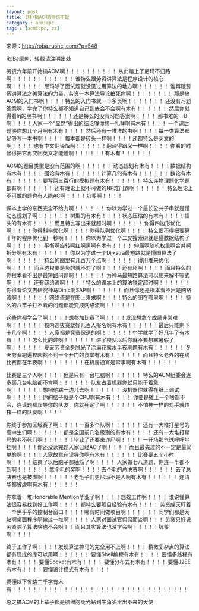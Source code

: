 ```yaml
---
layout: post
title: (转)搞ACM的你伤不起
category : acmicpc
tags : [acmicpc, zz]
---
```


来源：<a href="http://roba.rushcj.com/?p=548">http://roba.rushcj.com/?p=548</a>

RoBa原创，转载请注明出处

劳资六年前开始搞ACM啊！！！！！！！！！！
从此踏上了尼玛不归路啊！！！！！！！！！！！！
谁特么跟劳资讲算法是程序设计的核心啊！！！！！！
尼玛除了面试题就没见过用算法的地方啊！！！！！！
谁再跟劳资讲算法之美算法的力量，劳资一本算法导论拍死你啊！！！！！！！！
那是搞ACM的入门书啊！！！！特么的入门书就一千多页啊！！！！！！！
还没有习题答案啊，学完了你特么都不知道自己到底会不会啊有木有！！！！！！
然后你就得看lrj的黑书啊！！！！！！还是特么的没有习题答案啊！！！！
那书难的一B啊！！！！人家一个“显然”得出的结论够你想一礼拜啊有木有！！！！
一个课后题够你想几个月啊有木有！！！！
然后还有一堆堆的书啊！！！！每一类算法都足够写一本书啊！！！！
每本都是砖头一样啊！！！！还都特么是英文的啊！！！！
也有中文翻译版啊！！！！！！翻译得跟屎一样啊！！！！
你看的时候得把它再变回英文才能懂啊！！！！！！有木有！！！！！！
<!--more-->
ACM的题目类型是没有范围的啊！！！！！！
动态规划有木有！！！！数据结构有木有！！！！
图论有木有！！！！！！计算几何有木有！！！！！！
数论有木有！！！！！！要写两三百行的模拟题有木有！！！！！！
特么连物理题化学题都有啊！！！！！！
还有理论上就不可做的NP难问题啊！！！！！！
特么理论上不可做的题也有人能AC啊！！！！坑爹啊！！！！

课本上学的东西完全不给力啊！！！！！！
你以为学过一个最长公共子串就是懂动态规划了啊！！！！！！
树型的有木有！！！！状态压缩的有木有！！！！插头的有木有！！！！
而且特么写出来就超时啊！！！！！！
你得四边形优化啊！！！！你得斜率优化啊！！！！你得队列优化啊！！！！
特么恨不得把要算十年的程序优化到一秒啊！！！！
你以为学过一个二叉搜索树就是懂数据结构了啊！！！！！！
平衡啊旋转啊红啊黑啊有木有！！！！
伸展啊随机权重啊合并啊拆分啊有木有！！！！！！
你以为学过一个Dijkstra最短路就是懂图算法了啊！！！！！！
特么的图里有几百万个点啊！！！！！！得用堆来优化啊！！！！
而且边权要是负的就不对了啊！！！！还有环啊！！！！
而且特么的你根本看不出是最短路问题啊！！！！！！
为神马最短路算法可以用来解不等式啊！！！！
还有网络流啊！！！！特么的课本上的算法铁定超时啊！！！！！！
你得看论文去研究神马Dinic啊SAP啊！！！！！！
而且你还是根本看不出是网络流啊！！！！！！
网络流是在图上来求啊！！！！特么的图在哪里啊！！！！
特么的八竿子打不着的问题都能变成网络流啊！！！！！！

这些你都学会了啊！！！！想参加比赛了啊！！！！发现想拿个成绩非常难啊！！！！！！
校内选拔赛就好几百人报名啊有木有！！！！！！最后只能剩下十几个啊！！！！
人家都是竞赛保送的啊！！！！！！中学就学了好几年了有木有！！！！怎么比的过啊！！！！！！
进了校队以后你就不要想寒暑假了啊！！！！！！
夏天劳资全身脱光了涂满花露水半夜刷题有木有！！！！！！
冬天劳资跑遍校园找不到一个开门的食堂有木有！！！！！！
而且特么老外的在线比赛都在半夜啊！！！！！！！！在机房通宵是常事啊有木有！！！！！！

比赛是三个人啊！！！！但是只有一台电脑啊！！！！！！
特么的ACM组委会连多买几台电脑都不肯啊！！！！！！
队友占着机器你就只能干着急啊！！！！！！想把他踹一边儿去啊！！！！！！
没机器你就得在纸上调试啊！！！！！！你的脑子就是个CPU啊有木有！！！！
你要是摊上一个啥都不会，连读题都误导你的队友，你就死定了啊！！！！！！
不怕神一样的对手就怕猪一样的队友啊！！！！

你终于参加区域赛了啊！！！！一百多个队啊！！！！！！
还有一大堆打星号的高中生们啊！！！！！！都是全国前几名级别的有木有！！！！
还有一大堆打星号的老不死们啊！！！！！！毕业了还要来诈尸啊！！！！
一开场那气球呼呼地挂啊！！！！你还没读完题人家已经AC了啊！！！！
而且最先过的不一定是最简单的啊！！！！人家故意在误导你啊有木有！！！！！！
比赛要五个小时啊！！！！结束了以后脑子都抽筋了啊！！！！
人家做七八道题，你连一半都不到啊！！！！！！
拿个毛的奖啊！！！！去个毛的总决赛啊！！！！！！
去了总决赛也是被虐啊！！！！！！老毛子们更尼玛不是人啊有木有！！！！！！
连清华都被虐啊有木有！！！！！！

你拿着一堆Honorable Mention毕业了啊！！！！想找工作啊！！！！
谁说懂算法很容易找到好工作啊！！！！
都特么要项目经验有木有！！！！
劳资成天盯着一个黑乎乎的控制台窗口！！！！哪有时间做项目啊！！！！！！
同学们都是网站啊桌面程序啊做过一堆啊！！！！
人家对面试官侃侃而谈啊！！！
劳资只好说劳资除了算法啥也不会啊！！
而且其实算法也没学会啊！！！！！坑爹啊！！！！

终于工作了啊！！！！发现算法神马的完全用不上啊！！！！
稍微复杂点的算法都有现成的库可以用啊！！！！！！
要懂Shell编程有木有！！！！
要懂多线程有木有！！！！
要懂Socket有木有！！！！
要懂分布式有木有！！！！
要懂J2EE有木有！！！！要懂设计模式有木有！！！！

要懂以下省略三千字有木有！！！！！！！！！！！！！！！！！！！！！！！！！！！！！！！！！！

总之搞ACM的上辈子都是脑细胞死光钻到牛角尖里出不来的天使

